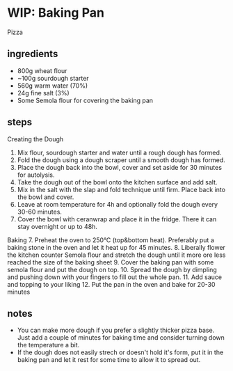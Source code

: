 # WIP: Baking Pan
 Pizza

## ingredients
* 800g wheat flour
* ~100g sourdough starter
* 560g warm water (70%)
* 24g fine salt (3%)
* Some Semola flour for covering the baking pan

## steps
Creating the Dough
1. Mix flour, sourdough starter and water until a rough dough has formed.
2. Fold the dough using a dough scraper until a smooth dough has formed.
3. Place the dough back into the bowl, cover and set aside for 30 minutes for autolysis.
4. Take the dough out of the bowl onto the kitchen surface and add salt.
5. Mix in the salt with the slap and fold technique until firm. Place back into the bowl and cover.
6. Leave at room temperature for 4h and optionally fold the dough every 30-60 minutes.
7. Cover the bowl with ceranwrap and place it in the fridge. There it can stay overnight or up to 48h.

Baking
7. Preheat the oven to 250°C (top&bottom heat). Preferably put a baking stone in the oven and let it heat up for 45 minutes.
8. Liberally flower the kitchen counter Semola flour and stretch the dough until it more ore less reached the size of the baking sheet
9. Cover the baking pan with some semola flour and put the dough on top.
10. Spread the dough by dimpling and pushing down with your fingers to fill out the whole pan.
11. Add sauce and topping to your liking
12. Put the pan in the oven and bake for 20-30 minutes

## notes
* You can make more dough if you prefer a slightly thicker pizza base. Just add a couple of minutes for baking time and consider turning down the temperature a bit.
* If the dough does not easily strech or doesn't hold it's form, put it in the baking pan and let it rest for some time to allow it to spread out.